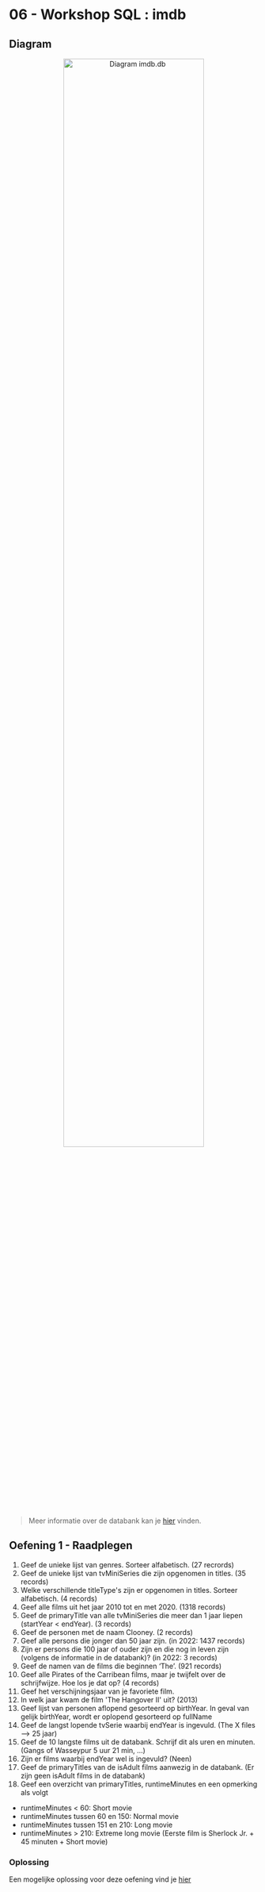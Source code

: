# 06 - Workshop SQL : imdb

## Diagram
<p align="center">
    <img width="75%"  src="../../images/diagram-imdb.jpg" alt="Diagram imdb.db">
</p>

> Meer informatie over de databank kan je [hier](https://www.imdb.com/interfaces/) vinden.

## Oefening 1 - Raadplegen

1. Geef de unieke lijst van genres. Sorteer alfabetisch. (27 recrords)
2. Geef de unieke lijst van tvMiniSeries die zijn opgenomen in titles. (35 records)
3. Welke verschillende titleType's zijn er opgenomen in titles. Sorteer alfabetisch. (4 records)
4. Geef alle films uit het jaar 2010 tot en met 2020. (1318 records)
5. Geef de primaryTitle van alle tvMiniSeries die meer dan 1 jaar liepen (startYear < endYear). (3 records)
6. Geef de personen met de naam Clooney. (2 records)
7. Geef alle persons die jonger dan 50 jaar zijn. (in 2022: 1437 records)
8. Zijn er persons die 100 jaar of ouder zijn en die nog in leven zijn (volgens de informatie in de databank)? (in 2022: 3 records)
9. Geef de namen van de films die beginnen ‘The’. (921 records)
10. Geef alle Pirates of the Carribean films, maar je twijfelt over de schrijfwijze. Hoe los je dat op? (4 records)
11. Geef het verschijningsjaar van je favoriete film.
12. In welk jaar kwam de film 'The Hangover II' uit? (2013)
13. Geef lijst van personen aflopend gesorteerd op birthYear. In geval van gelijk birthYear, wordt er oplopend gesorteerd op fullName
14. Geef de langst lopende tvSerie waarbij endYear is ingevuld. (The X files --> 25 jaar)
15. Geef de 10 langste films uit de databank. Schrijf dit als uren en minuten. (Gangs of Wasseypur 5 uur 21 min, ...)
16. Zijn er films waarbij endYear wel is ingevuld? (Neen)
17. Geef de primaryTitles van de isAdult films aanwezig in de databank. (Er zijn geen isAdult films in de databank)
18. Geef een overzicht van primaryTitles, runtimeMinutes en een opmerking als volgt
  - runtimeMinutes < 60: Short movie
  - runtimeMinutes tussen 60 en 150: Normal movie
  - runtimeMinutes tussen 151 en 210: Long movie
  - runtimeMinutes > 210: Extreme long movie
  (Eerste film is Sherlock Jr. + 45 minuten + Short movie) 

### Oplossing
Een mogelijke oplossing voor deze oefening vind je [hier](/workshops/07-SQL/solutions/imdb/exercise-1.md)
